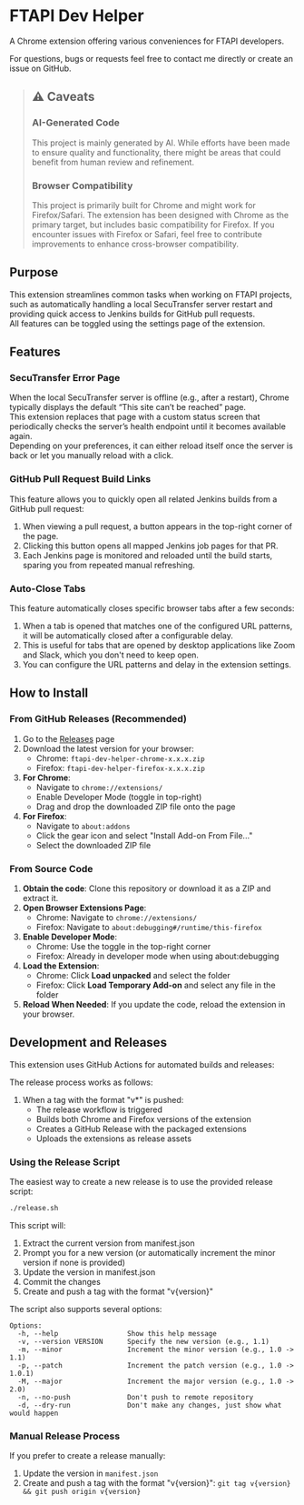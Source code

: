 # FTAPI Dev Helper

A Chrome extension offering various conveniences for FTAPI developers.

For questions, bugs or requests feel free to contact me directly or create an issue on GitHub.

> ## ⚠️ Caveats
> 
> ### AI-Generated Code
> This project is mainly generated by AI. While efforts have been made to ensure quality and functionality, there might be areas that could benefit from human review and refinement.
> 
> ### Browser Compatibility
> This project is primarily built for Chrome and might work for Firefox/Safari. The extension has been designed with Chrome as the primary target, but includes basic compatibility for Firefox. If you encounter issues with Firefox or Safari, feel free to contribute improvements to enhance cross-browser compatibility.

## Purpose

This extension streamlines common tasks when working on FTAPI projects, such as automatically handling a local SecuTransfer server restart and providing quick access to Jenkins builds for GitHub pull requests.  
All features can be toggled using the settings page of the extension.

## Features

### SecuTransfer Error Page

When the local SecuTransfer server is offline (e.g., after a restart), Chrome typically displays the default “This site can’t be reached” page.  
This extension replaces that page with a custom status screen that periodically checks the server’s health endpoint until it becomes available again.  
Depending on your preferences, it can either reload itself once the server is back or let you manually reload with a click.

### GitHub Pull Request Build Links

This feature allows you to quickly open all related Jenkins builds from a GitHub pull request:

1. When viewing a pull request, a button appears in the top-right corner of the page.
2. Clicking this button opens all mapped Jenkins job pages for that PR.
3. Each Jenkins page is monitored and reloaded until the build starts, sparing you from repeated manual refreshing.

### Auto-Close Tabs

This feature automatically closes specific browser tabs after a few seconds:

1. When a tab is opened that matches one of the configured URL patterns, it will be automatically closed after a configurable delay.
2. This is useful for tabs that are opened by desktop applications like Zoom and Slack, which you don't need to keep open.
3. You can configure the URL patterns and delay in the extension settings.

## How to Install

### From GitHub Releases (Recommended)

1. Go to the [Releases](https://github.com/derwild/FTAPI-Dev-Helper/releases) page
2. Download the latest version for your browser:
   - Chrome: `ftapi-dev-helper-chrome-x.x.x.zip`
   - Firefox: `ftapi-dev-helper-firefox-x.x.x.zip`
3. **For Chrome**:
   - Navigate to `chrome://extensions/`
   - Enable Developer Mode (toggle in top-right)
   - Drag and drop the downloaded ZIP file onto the page
4. **For Firefox**:
   - Navigate to `about:addons`
   - Click the gear icon and select "Install Add-on From File..."
   - Select the downloaded ZIP file

### From Source Code

1. **Obtain the code**: Clone this repository or download it as a ZIP and extract it.
2. **Open Browser Extensions Page**:
   - Chrome: Navigate to `chrome://extensions/`
   - Firefox: Navigate to `about:debugging#/runtime/this-firefox`
3. **Enable Developer Mode**:
   - Chrome: Use the toggle in the top-right corner
   - Firefox: Already in developer mode when using about:debugging
4. **Load the Extension**:
   - Chrome: Click **Load unpacked** and select the folder
   - Firefox: Click **Load Temporary Add-on** and select any file in the folder
5. **Reload When Needed**: If you update the code, reload the extension in your browser.

## Development and Releases

This extension uses GitHub Actions for automated builds and releases:

The release process works as follows:

1. When a tag with the format "v*" is pushed:
   - The release workflow is triggered
   - Builds both Chrome and Firefox versions of the extension
   - Creates a GitHub Release with the packaged extensions
   - Uploads the extensions as release assets

### Using the Release Script

The easiest way to create a new release is to use the provided release script:

```bash
./release.sh
```

This script will:
1. Extract the current version from manifest.json
2. Prompt you for a new version (or automatically increment the minor version if none is provided)
3. Update the version in manifest.json
4. Commit the changes
5. Create and push a tag with the format "v{version}"

The script also supports several options:

```
Options:
  -h, --help                 Show this help message
  -v, --version VERSION      Specify the new version (e.g., 1.1)
  -m, --minor                Increment the minor version (e.g., 1.0 -> 1.1)
  -p, --patch                Increment the patch version (e.g., 1.0 -> 1.0.1)
  -M, --major                Increment the major version (e.g., 1.0 -> 2.0)
  -n, --no-push              Don't push to remote repository
  -d, --dry-run              Don't make any changes, just show what would happen
```

### Manual Release Process

If you prefer to create a release manually:
1. Update the version in `manifest.json`
2. Create and push a tag with the format "v{version}": `git tag v{version} && git push origin v{version}`

